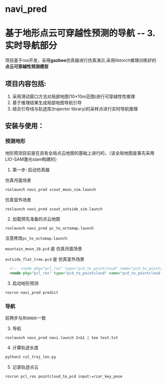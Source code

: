 # navi_pred

# 基于地形点云可穿越性预测的导航 -- 3.实时导航部分

项目基于ros开发，采用**gazbeo**仿真器进行仿真演示,采用libtorch推理训练好的 **点云可穿越性预测模型**

## 项目内容包括:

1. 采用滑动窗口方法对局部地图(10*10m范围)进行可穿越性性推理
2. 基于推理结果生成局部地图导航引导
3. 结合引导线与轨迹库(trajector library)的采样点进行实时导航推理

## 安装与使用：

### 预测地形
地形预测目前是在具有全局点云地图的基础上进行的，（该全局地图是事先采用LIO-SAM激光slam构建的）

1. 第一步: 启动仿真器


仿真月面场景

```sh
roslaunch navi_pred scout_moon_sim.launch
```

仿真室外场景

```
roslaunch navi_pred scout_outside_sim.launch
```

2. 加载预先准备的点云地图

```sh
roslaunch navi_pred pc_to_octomap.launch
```

注意修改`pc_to_octomap.launch`: 

`mountain_moon_10.pcd` 是 仿真月面场景  

`outside_flat_tree.pcd` 是 仿真室外场景

```xml
  <!-- <node pkg="pcl_ros" type="pcd_to_pointcloud" name="pcd_to_pointcloud" args="$(find navi_pred)/maps/outside_flat_tree.pcd 1 _frame_id:=$(arg mapFrame)" /> -->
  <node pkg="pcl_ros" type="pcd_to_pointcloud" name="pcd_to_pointcloud" args="$(find navi_pred)/maps/mountain_moon_10.pcd 1 _frame_id:=$(arg mapFrame)" />

```

3. 启动地形预测

```sh
rosrun navi_pred predict
```

### 导航

前两步与`预测地形`一致

3. 导航

```
roslaunch navi_pred navi.launch 2>&1 | tee test.txt
```

4. 计算轨迹长度

```py
python3 cul_traj_len.py
```

5. 记录轨迹点云

```sh
rosrun pcl_ros pointcloud_to_pcd input:=/car_key_pose
```